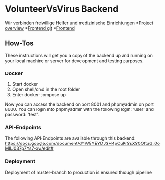 # VolunteerVsVirus Backend

Wir verbinden freiwillige Helfer und medizinische Einrichtungen
*[Project overview](https://devpost.com/software/1_024_a_krankenhauser-if-schleife)
*[Frontend git](https://github.com/ericprytulla/wirvsvirus_volunteer_public_frontend)
*[Frontend](https://app.volunteervsvirus.de)

## How-Tos

These instructions will get you a copy of the backend up and running on your local machine or server for development and testing purposes.

### Docker

1. Start docker
2. Open shell/cmd in the root folder
3. Enter docker-compose up
	
Now you can access the backend on port 8001 and phpmyadmin on port 8000. You can login into phpmyadmin with the following login: 'user' and password: 'test'. 

### API-Endpoints

The following API-Endpoints are available through this backend: https://docs.google.com/document/d/1W5YEYDJ3H4pCuPrSsXS0OftaG_0oMlIJ037p7Ys7-xw/edit#

### Deployment

Deployment of master-branch to production is ensured through pipeline
